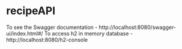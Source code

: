 # recipeAPI

To see the Swagger documentation - http://localhost:8080/swagger-ui/index.html#/
To access h2 in memory database - http://localhost:8080/h2-console
